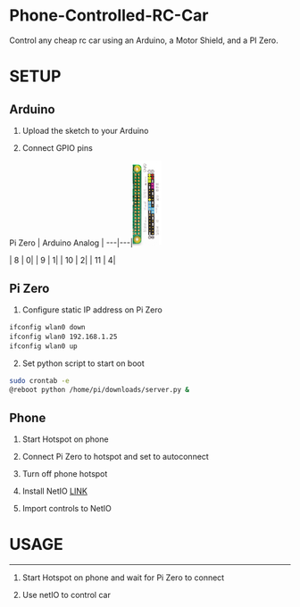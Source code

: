 # Phone-Controlled-RC-Car


Control any cheap rc car using an Arduino, a Motor Shield, and a PI Zero.


# SETUP


Arduino
-----
1. Upload the sketch to your Arduino

2. Connect GPIO pins


  Pi Zero   | Arduino Analog 
  |       ---|---|<img src="https://github.com/jdial1/Phone-Controlled-RC-Car/blob/master/Pi-Zero-GPIO-PINOUT.PNG" Width=10%></img>

  |  8       |      0|
  |  9       |      1|
  |  10      |      2|
  |  11      |      4|




Pi Zero
-----

1. Configure static IP address on Pi Zero
```bash
ifconfig wlan0 down
ifconfig wlan0 192.168.1.25
ifconfig wlan0 up
```


2. Set python script to start on boot

```bash
sudo crontab -e
@reboot python /home/pi/downloads/server.py &
```

Phone
-----
1. Start Hotspot on phone

2. Connect Pi Zero to hotspot and set to autoconnect

3. Turn off phone hotspot

4. Install NetIO <a href="https://play.google.com/store/apps/details?id=com.luvago.netio&hl=en">LINK</a>

5. Import controls to NetIO



# USAGE
------------------------
  1. Start Hotspot on phone and wait for Pi Zero to connect

  2. Use netIO to control car
